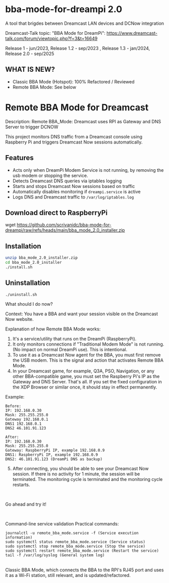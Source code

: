 # bba-mode-for-dreampi 2.0
A tool that brigdes between Dreamcast LAN devices and DCNow integration

Dreamcast-Talk topic: "BBA Mode for DreamPi": https://www.dreamcast-talk.com/forum/viewtopic.php?f=3&t=16649

Release 1   - jun/2023, Release 1.2 - sep/2023 , Release 1.3 - jan/2024, Release 2.0 - sep/2025

## WHAT IS NEW?
- Classic BBA Mode (Hotspot): 100% Refactored / Reviewed
- Remote BBA Mode: See below


# Remote BBA Mode for Dreamcast

Description:
Remote BBA_Mode: Dreamcast uses RPI as Gateway and DNS Server to trigger DCNOW

This project monitors DNS traffic from a Dreamcast console using Raspberry Pi and triggers Dreamcast Now sessions automatically.

## Features

- Acts only when DreamPi Modem Service is not running,
   by removing the usb modem or stopping the service.
- Detects Dreamcast DNS queries via iptables logging
- Starts and stops Dreamcast Now sessions based on traffic
- Automatically disables monitoring if `dreampi.service` is active
- Logs DNS and Dreamcast traffic to `/var/log/iptables.log`

## Download direct to RaspberryPi
wget https://github.com/scrivanidc/bba-mode-for-dreampi/raw/refs/heads/main/bba_mode_2.0_installer.zip

## Installation
```bash
unzip bba_mode_2.0_installer.zip
cd bba_mode_2.0_installer
./install.sh
```

## Uninstallation
```bash
./uninstall.sh
```


What should I do now?

Context:
You have a BBA and want your session visible on the Dreamcast Now website.

Explanation of how Remote BBA Mode works:
1. It's a service/utility that runs on the DreamPi (RaspberryPi).
2. It only monitors connections if "Traditional Modem Mode" is not running. (No impact on normal DreamPi use). This is intentional.
3. To use it as a Dreamcast Now agent for the BBA, you must first remove the USB modem. This is the signal and action that activates Remote BBA Mode.
4. In your Dreamcast game, for example, Q3A, PSO, Navigation, or any other BBA-compatible game, you must set the Raspberry Pi's IP as the Gateway and DNS Server. That's all. If you set the fixed configuration in the XDP Browser or similar once, it should stay in effect permanently.

Example:
```
Before:
IP: 192.168.0.30
Mask: 255.255.255.0
Gateway 192.168.0.1
DNS1 192.168.0.1
DNS2 46.101.91.123

After:
IP: 192.168.0.30
Mask: 255.255.255.0
Gateway: RaspberryPi IP, example 192.168.0.9
DNS1: RaspberryPi IP, example 192.168.0.9
DNS2: 46.101.91.123 (DreamPi DNS as backup)
```

5. After connecting, you should be able to see your Dreamcast Now session. If there is no activity for 1 minute, the session will be terminated. The monitoring cycle is terminated and the monitoring cycle restarts.
   
  <br>  
  
Go ahead and try it!

  <br>  

Command-line service validation
Practical commands:
```
journalctl -u remote_bba_mode.service -f (Service execution information)
sudo systemctl status remote_bba_mode.service (Service status)
sudo systemctl stop remote_bba_mode.service (Stop the service)
sudo systemctl restart remote_bba_mode.service (Restart the service)
tail -f /var/log/syslog (General system log)
```


  <br>  
Classic BBA Mode, which connects the BBA to the RPI's RJ45 port and uses it as a Wi-Fi station, still relevant, and is updated/refactored.
